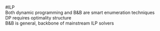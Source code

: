 #ILP          
Both dynamic programming and B&B are smart enumeration techniques   
DP requires optimality structure  
B&B is general, backbone of mainstream ILP solvers  
